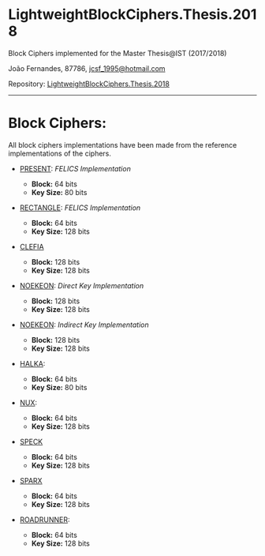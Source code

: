 # LightweightBlockCiphers.Thesis.2018
Block Ciphers implemented for the Master Thesis@IST
(2017/2018)

João Fernandes, 87786, jcsf_1995@hotmail.com

Repository:
[LightweightBlockCiphers.Thesis.2018](https://github.com/jcsf/LightweightBlockCiphers.Thesis.2018)

-------------------------------------------------------------------------------

# Block Ciphers:

All block ciphers implementations have been made from the reference implementations of the ciphers.

* [PRESENT](PRESENT_64_80_v01/source): *FELICS Implementation*
    * **Block:** 64 bits
    * **Key Size:** 80 bits

* [RECTANGLE](RECTANGLE_80_128_v01/source): *FELICS Implementation*
    * **Block:** 64 bits
    * **Key Size:** 128 bits

* [CLEFIA](CLEFIA_128_128_v01/source)
    * **Block:** 128 bits
    * **Key Size:** 128 bits

* [NOEKEON](NOEKEON_128_128_v01/source): *Direct Key Implementation*
    * **Block:** 128 bits
    * **Key Size:** 128 bits

* [NOEKEON](NOEKEON_128_128_v02/source): *Indirect Key Implementation*
    * **Block:** 128 bits
    * **Key Size:** 128 bits

* [HALKA](Halka_64_80_v01/source):
    * **Block:** 64 bits
    * **Key Size:** 80 bits

* [NUX](NUX_64_128_v01/source):
    * **Block:** 64 bits
    * **Key Size:** 128 bits

* [SPECK](Speck_64_128_v001/source)
    * **Block:** 64 bits
    * **Key Size:** 128 bits

* [SPARX](SPARX_64_128_v001/source)
    * **Block:** 64 bits
    * **Key Size:** 128 bits

* [ROADRUNNER](RoadRunneR_64_128_v001/source):
    * **Block:** 64 bits
    * **Key Size:** 128 bits